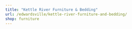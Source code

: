 ```yaml
---
title: "Kettle River Furniture & Bedding"
url: /edwardsville/kettle-river-furniture-and-bedding/
shop: furniture
---
```

